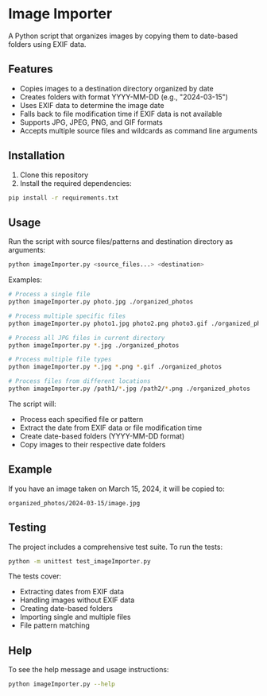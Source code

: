 # Image Importer

A Python script that organizes images by copying them to date-based folders using EXIF data.

## Features

- Copies images to a destination directory organized by date
- Creates folders with format YYYY-MM-DD (e.g., "2024-03-15")
- Uses EXIF data to determine the image date
- Falls back to file modification time if EXIF data is not available
- Supports JPG, JPEG, PNG, and GIF formats
- Accepts multiple source files and wildcards as command line arguments

## Installation

1. Clone this repository
2. Install the required dependencies:
```bash
pip install -r requirements.txt
```

## Usage

Run the script with source files/patterns and destination directory as arguments:
```bash
python imageImporter.py <source_files...> <destination>
```

Examples:
```bash
# Process a single file
python imageImporter.py photo.jpg ./organized_photos

# Process multiple specific files
python imageImporter.py photo1.jpg photo2.png photo3.gif ./organized_photos

# Process all JPG files in current directory
python imageImporter.py *.jpg ./organized_photos

# Process multiple file types
python imageImporter.py *.jpg *.png *.gif ./organized_photos

# Process files from different locations
python imageImporter.py /path1/*.jpg /path2/*.png ./organized_photos
```

The script will:
- Process each specified file or pattern
- Extract the date from EXIF data or file modification time
- Create date-based folders (YYYY-MM-DD format)
- Copy images to their respective date folders

## Example

If you have an image taken on March 15, 2024, it will be copied to:
```
organized_photos/2024-03-15/image.jpg
```

## Testing

The project includes a comprehensive test suite. To run the tests:
```bash
python -m unittest test_imageImporter.py
```

The tests cover:
- Extracting dates from EXIF data
- Handling images without EXIF data
- Creating date-based folders
- Importing single and multiple files
- File pattern matching

## Help

To see the help message and usage instructions:
```bash
python imageImporter.py --help
```
